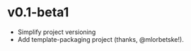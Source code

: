 # v0.1-beta1

* Simplify project versioning
* Add template-packaging project (thanks, @mlorbetske!).
